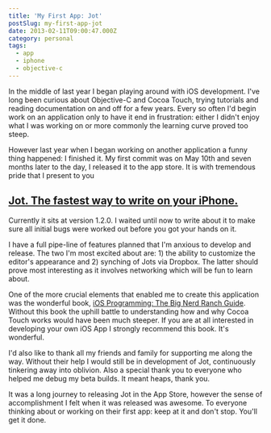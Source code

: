 ```yaml
---
title: 'My First App: Jot'
postSlug: my-first-app-jot
date: 2013-02-11T09:00:47.000Z
category: personal
tags:
  - app
  - iphone
  - objective-c
---
```


<p>In the middle of last year I began playing around with iOS development. I've long been curious about Objective-C and Cocoa Touch, trying tutorials and reading documentation on and off for a few years. Every so often I'd begin work on an application only to have it end in frustration: either I didn't enjoy what I was working on or more commonly the learning curve proved too steep.</p>

<p>However last year when I began working on another application a funny thing happened: I finished it. My first commit was on May 10th and seven months later to the day, I released it to the app store. It is with tremendous pride that I present to you</p>

<h2><a href="http://harrywolff.com/jot/"> Jot. The fastest way to write on your iPhone.</a></h2>

<div style="clear:both">
</div>

<p>Currently it sits at version 1.2.0. I waited until now to write about it to make sure all initial bugs were worked out before you got your hands on it.</p>

<p>I have a full pipe-line of features planned that I'm anxious to develop and release. The two I'm most excited about are: 1) the ability to customize the editor's appearance and 2) synching of Jots via Dropbox. The latter should prove most interesting as it involves networking which will be fun to learn about.</p>

<p>One of the more crucial elements that enabled me to create this application was the wonderful book, <a href="http://www.bignerdranch.com/book/ios_programming_the_big_nerd_ranch_guide_rd_edition_">iOS Programming: The Big Nerd Ranch Guide</a>. Without this book the uphill battle to understanding how and why Cocoa Touch works would have been much steeper. If you are at all interested in developing your own iOS App I strongly recommend this book. It's wonderful.</p>

<p>I'd also like to thank all my friends and family for supporting me along the way. Without their help I would still be in development of Jot, continuously tinkering away into oblivion. Also a special thank you to everyone who helped me debug my beta builds. It meant heaps, thank you.</p>

<p>It was a long journey to releasing Jot in the App Store, however the sense of accomplishment I felt when it was released was awesome. To everyone thinking about or working on their first app: keep at it and don't stop. You'll get it done.</p>
